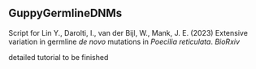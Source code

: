 ## GuppyGermlineDNMs
Script for Lin Y., Darolti, I., van der Bijl, W., Mank, J. E. (2023) Extensive variation in germline *de novo* mutations in *Poecilia reticulata*. *BioRxiv*




detailed tutorial to be finished
